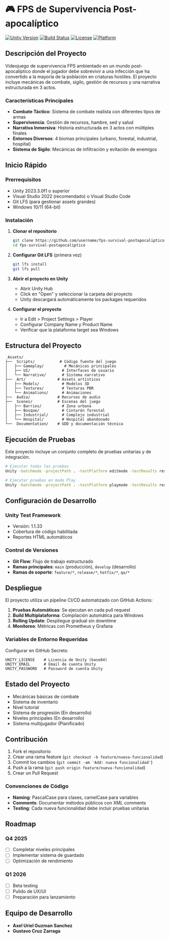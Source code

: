 # 🎮 FPS de Supervivencia Post-apocalíptico

[![Unity Version](https://img.shields.io/badge/Unity-2023.3.0f1-black?logo=unity)](https://unity.com)
[![Build Status](https://img.shields.io/github/workflow/status/username/fps-survival-postapocaliptico/CI-CD)](https://github.com/username/fps-survival-postapocaliptico/actions)
[![License](https://img.shields.io/badge/License-MIT-blue.svg)](LICENSE)
[![Platform](https://img.shields.io/badge/Platform-Windows-lightgrey)](https://github.com/username/fps-survival-postapocaliptico)


##  Descripción del Proyecto

Videojuego de supervivencia FPS ambientado en un mundo post-apocalíptico donde el jugador debe sobrevivir a una infección que ha convertido a la mayoría de la población en criaturas hostiles. El proyecto incluye mecánicas de combate, sigilo, gestión de recursos y una narrativa estructurada en 3 actos.

###  Características Principales

- **Combate Táctico**: Sistema de combate realista con diferentes tipos de armas
- **Supervivencia**: Gestión de recursos, hambre, sed y salud
- **Narrativa Inmersiva**: Historia estructurada en 3 actos con múltiples finales
- **Entornos Diversos**: 4 biomas principales (urbano, forestal, industrial, hospital)
- **Sistema de Sigilo**: Mecánicas de infiltración y evitación de enemigos

##  Inicio Rápido

### Prerrequisitos

- Unity 2023.3.0f1 o superior
- Visual Studio 2022 (recomendado) o Visual Studio Code
- Git LFS (para gestionar assets grandes)
- Windows 10/11 (64-bit)

### Instalación

1. **Clonar el repositorio**
   ```bash
   git clone https://github.com/username/fps-survival-postapocaliptico.git
   cd fps-survival-postapocaliptico
   ```

2. **Configurar Git LFS** (primera vez)
   ```bash
   git lfs install
   git lfs pull
   ```

3. **Abrir el proyecto en Unity**
   - Abrir Unity Hub
   - Click en "Open" y seleccionar la carpeta del proyecto
   - Unity descargará automáticamente los packages requeridos

4. **Configurar el proyecto**
   - Ir a Edit > Project Settings > Player
   - Configurar Company Name y Product Name
   - Verificar que la plataforma target sea Windows

##  Estructura del Proyecto

```
 Assets/
├──  Scripts/           # Código fuente del juego
│   ├── Gameplay/         # Mecánicas principales
│   ├── UI/              # Interfaces de usuario
│   └── Narrative/       # Sistema narrativo
├──  Art/              # Assets artísticos
│   ├── Models/          # Modelos 3D
│   ├── Textures/        # Texturas PBR
│   └── Animations/      # Animaciones
├──  Audio/            # Recursos de audio
├──  Scenes/           # Escenas del juego
│   ├── Barrios/         # Zona urbana
│   ├── Bosque/          # Cinturón forestal
│   ├── Industrial/      # Complejo industrial
│   └── Hospital/        # Hospital abandonado
└──  Documentation/    # GDD y documentación técnica
```

##  Ejecución de Pruebas

Este proyecto incluye un conjunto completo de pruebas unitarias y de integración.

```bash
# Ejecutar todas las pruebas
Unity -batchmode -projectPath . -testPlatform editmode -testResults results_editmode.xml

# Ejecutar pruebas en modo Play
Unity -batchmode -projectPath . -testPlatform playmode -testResults results_playmode.xml
```

##  Configuración de Desarrollo

### Unity Test Framework
- Versión: 1.1.33
- Cobertura de código habilitada
- Reportes HTML automáticos

### Control de Versiones
- **Git Flow**: Flujo de trabajo estructurado
- **Ramas principales**: `main` (producción), `develop` (desarrollo)
- **Ramas de soporte**: `feature/*`, `release/*`, `hotfix/*`, `qa/*`

##  Despliegue

El proyecto utiliza un pipeline CI/CD automatizado con GitHub Actions:

1. **Pruebas Automáticas**: Se ejecutan en cada pull request
2. **Build Multiplataforma**: Compilación automática para Windows
3. **Rolling Update**: Despliegue gradual sin downtime
4. **Monitoreo**: Métricas con Prometheus y Grafana

### Variables de Entorno Requeridas

Configurar en GitHub Secrets:
```
UNITY_LICENSE    # Licencia de Unity (base64)
UNITY_EMAIL      # Email de cuenta Unity
UNITY_PASSWORD   # Password de cuenta Unity
```

##  Estado del Proyecto

-  Mecánicas básicas de combate
-  Sistema de inventario
-  Nivel tutorial
-  Sistema de progresión (En desarrollo)
-  Niveles principales (En desarrollo)
-  Sistema multijugador (Planificado)

##  Contribución

1. Fork el repositorio
2. Crear una rama feature (`git checkout -b feature/nueva-funcionalidad`)
3. Commit los cambios (`git commit -am 'Add: nueva funcionalidad'`)
4. Push a la rama (`git push origin feature/nueva-funcionalidad`)
5. Crear un Pull Request

### Convenciones de Código

- **Naming**: PascalCase para clases, camelCase para variables
- **Comments**: Documentar métodos públicos con XML comments
- **Testing**: Cada nueva funcionalidad debe incluir pruebas unitarias

##  Roadmap

### Q4 2025
- [ ] Completar niveles principales
- [ ] Implementar sistema de guardado
- [ ] Optimización de rendimiento

### Q1 2026
- [ ] Beta testing
- [ ] Pulido de UX/UI
- [ ] Preparación para lanzamiento

##  Equipo de Desarrollo

- **Axel Uriel Guzman Sanchez** 
- **Gustavo Cruz Zarraga** 


